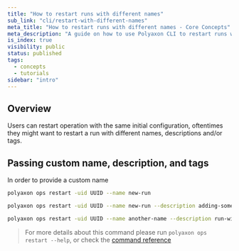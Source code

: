 ```yaml
---
title: "How to restart runs with different names"
sub_link: "cli/restart-with-different-names"
meta_title: "How to restart runs with different names - Core Concepts"
meta_description: "A guide on how to use Polyaxon CLI to restart runs with different names, descriptions and tags."
is_index: true
visibility: public
status: published
tags:
  - concepts
  - tutorials
sidebar: "intro"
---
```


## Overview

Users can restart operation with the same initial configuration, oftentimes they might want to restart a run with different names, descriptions and/or tags.

## Passing custom name, description, and tags

In order to provide a custom name

```bash
polyaxon ops restart -uid UUID --name new-run
```

```bash
polyaxon ops restart -uid UUID --name new-run --description adding-some-changes -u -l
```

```bash
polyaxon ops restart -uid UUID --name another-name --description run-with-custom-connection --tags tests,debug
```


> For more details about this command please run `polyaxon ops restart --help`, or check the [command reference](/docs/core/cli/ops/#ops-restart) 
